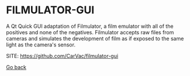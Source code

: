# FILMULATOR-GUI

 A Qt Quick GUI adaptation of Filmulator, a film emulator with
 all of the positives and none of the negatives.
 Filmulator accepts raw files from cameras and simulates the
 development of film as if exposed to the same light as the
 camera's sensor.
 
 SITE: https://github.com/CarVac/filmulator-gui

 [Go back](https://portable-linux-apps.github.io/apps.html)
